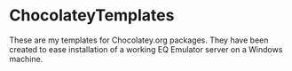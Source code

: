 ChocolateyTemplates
===================

These are my templates for Chocolatey.org packages. 
They have been created to ease installation of a working EQ Emulator server on a Windows machine.

